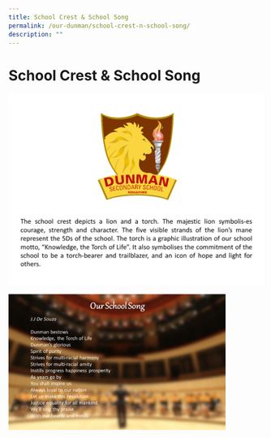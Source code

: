 ```yaml
---
title: School Crest & School Song
permalink: /our-dunman/school-crest-n-school-song/
description: ""
---
```

# School Crest & School Song

![](/images/Our%20School/1_Sch_Crest.png)

<img src="/images/Our%20School/2_Sch_Song.png"
     style="width:85%">